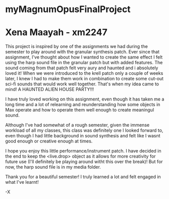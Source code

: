 # myMagnumOpusFinalProject
# Xena Maayah - xm2247

This project is inspired by one of the assignments we had during the semester to play around with the granular synthesis patch. Ever since that assignment, I've thought about how I wanted to create the same effect I felt using the harp sound file in the granular patch but with added features. The sound coming from that patch felt very aury and haunted and i absolutely loved it! When we were introduced to the krell patch only a couple of weeks later, I knew I had to make them work in combination to create some cut-out sci-fi sounds that would work well together. That's when my idea came to mind! A HAUNTED ALIEN HOUSE PARTY!!! 

I have truly loved working on this assignment, even though it has taken me a long time and a lot of relearning and reunderstanding how some objects in Max operate and how to operate them well enough to create meaningul sound. 

Although I've had somewhat of a rough semester, given the immense workload of all my classes, this class was definitely one I looked forward to, even though I had little background in sound synthesis and felt like I wasnt good enough or creative enough at times. 

I hope you enjoy this little performance/instrument patch. I have decided in the end to keep the <live.drop> object as it allows for more creativity for future use (I'll definitely be playing around witht this over the break)! But for now, the harp sound file is in my media folder. 

Thank you for a beautiful semester! I truly learned a lot and felt engaged in what I've learnt! 

-X